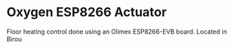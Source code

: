 # Oxygen ESP8266 Actuator
Floor heating control done using an Olimex ESP8266-EVB board. Located in Birou
